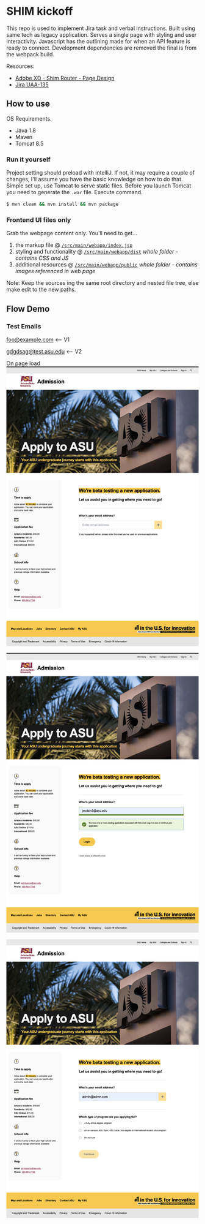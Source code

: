 # SHIM kickoff

This repo is used to implement Jira task and verbal instructions. Built using same tech as legacy application. Serves a single page with styling and user interactivity. 
Javascript has the outlining made for when an API feature is ready to connect. Development dependencies are removed the final is from the webpack build.

Resources:
- [Adobe XD - Shim Router - Page Design](https://xd.adobe.com/view/71a58c91-d7e1-40b8-a5bf-131d8e57ac58-24f6/screen/2f619123-a712-4f2e-96cf-b220fc9ef18d/)
- [Jira UAA-135](https://asudev.jira.com/browse/UAA-135)

## How to use

OS Requirements.
- Java 1.8
- Maven 
- Tomcat 8.5

### Run it yourself
Project setting should preload with intelliJ. If not, it may require a couple of changes, I'll assume you have the basic knowledge on how to do that.
Simple set up, use Tomcat to serve static files. Before you launch Tomcat you need to generate the `.war` file. Execute command.

```bash
$ mvn clean && mvn install && mvn package
```

### Frontend UI files only

Grab the webpage content only. You'll need to get...
1. the markup file @ [`/src/main/webapp/index.jsp`](./src/main/webapp/index.jsp)
2. styling and functionality @ [`/src/main/webapp/dist`](./src/main/webapp/dist) *whole folder - contains CSS and JS*
3. additional resources @ [`/src/main/webapp/public`](./src/main/webapp/public) *whole folder - contains images referenced in web page*

Note: Keep the sources ing the same root directory and nested file tree, else make edit to the new paths.

## Flow Demo

### Test Emails

foo@example.com <-- V1

gdgdsag@test.asu.edu <-- V2

On page load
![Landing](./Screenshot%201.png)



![Sign in](./Screenshot%202.png)



![Program selection](./Screenshot%203.png)



